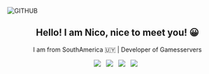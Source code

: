 ![GITHUB](https://user-images.githubusercontent.com/74990164/113606046-d794c000-961d-11eb-8a97-fc37287ceeb5.png)

<h2 align="center"> Hello! I am Nico, nice to meet you! 😀 </h2>

<p align="center">
    I am from SouthAmerica 🇺🇾 | Developer of Gamesservers
</p>

<p align="center">
    <a target="_blank" href="https://discord.gg/hgHcTqg4T6"><img src="https://img.shields.io/badge/📝-Discord-yellow"/></a> &nbsp;
    <a target="_blank" href="https://twitter.com/nico_eugui"><img src="https://img.shields.io/badge/%F0%9F%90%A6-Twitter-yellow"/></a> &nbsp;
    <a target="_blank" href="https://www.instagram.com/nico_eugui/"><img src="https://img.shields.io/badge/%F0%9F%A4%B3-Instagram-yellow"/></a> &nbsp;
    <a target="_blank" href="https://open.spotify.com/artist/13JJKrUewC1CJYmIDXQNoH?si=bdOg5018SVaqrarAn1DCvQ"><img src="https://img.shields.io/badge/%F0%9F%8E%B8Music-El%20Cuarteto%20De%20Nos-yellow"/></a> &nbsp;
</p>




